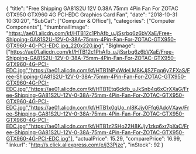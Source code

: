 {
	"title": "Free Shipping GA81S2U 12V 0.38A 75mm 4Pin Fan For ZOTAC GTX950 GTX960 4G PCI-EDC Graphics Card Fan",
	"date": "2018-10-31 10:30:20",
	"SubCat": ["Computer & Office"],
	"categories": ["Computer Components"],
	"thumbnailImage": "https://ae01.alicdn.com/kf/HTB12c1PhAfb_uJjSsrbq6z6bVXaE/Free-Shipping-GA81S2U-12V-0-38A-75mm-4Pin-Fan-For-ZOTAC-GTX950-GTX960-4G-PCI-EDC.jpg_220x220.jpg",
	"BigImage": ["https://ae01.alicdn.com/kf/HTB12c1PhAfb_uJjSsrbq6z6bVXaE/Free-Shipping-GA81S2U-12V-0-38A-75mm-4Pin-Fan-For-ZOTAC-GTX950-GTX960-4G-PCI-EDC.jpg","https://ae01.alicdn.com/kf/HTB1NPxWdeLM8KJjSZFqq6y7.FXaS/Free-Shipping-GA81S2U-12V-0-38A-75mm-4Pin-Fan-For-ZOTAC-GTX950-GTX960-4G-PCI-EDC.jpg","https://ae01.alicdn.com/kf/HTB1Etg6ckfb_uJkSnb4q6xCrXXaG/Free-Shipping-GA81S2U-12V-0-38A-75mm-4Pin-Fan-For-ZOTAC-GTX950-GTX960-4G-PCI-EDC.jpg","https://ae01.alicdn.com/kf/HTB1x0qUo_nI8KJjy0Ffq6AdoVXaw/Free-Shipping-GA81S2U-12V-0-38A-75mm-4Pin-Fan-For-ZOTAC-GTX950-GTX960-4G-PCI-EDC.jpg","https://ae01.alicdn.com/kf/HTB1z2SHo22H8KJjy1zkq6xr7pXaC/Free-Shipping-GA81S2U-12V-0-38A-75mm-4Pin-Fan-For-ZOTAC-GTX950-GTX960-4G-PCI-EDC.jpg"],
	"actualPrice": 15.29,
	"comparePrice": 16.99,
	"linkurl": "http://s.click.aliexpress.com/e/j33Pjze",
	"inStock": 92
}
